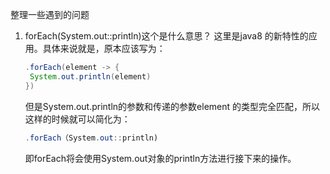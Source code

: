整理一些遇到的问题

1. forEach(System.out::println)这个是什么意思？
   这里是java8 的新特性的应用。具体来说就是，原本应该写为：

   ```java
   .forEach(element -> {
   	System.out.println(element)
   })
   ```

   但是System.out.println的参数和传递的参数element 的类型完全匹配，所以这样的时候就可以简化为：

   ```java
   .forEach（System.out::println)
   ```

   即forEach将会使用System.out对象的println方法进行接下来的操作。

   


